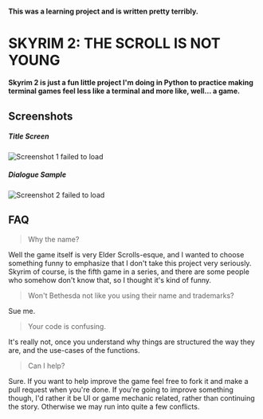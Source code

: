#### This was a learning project and is written pretty terribly.

# SKYRIM 2: THE SCROLL IS NOT YOUNG

#### Skyrim 2 is just a fun little project I'm doing in Python to practice making terminal games feel less like a terminal and more like, well... a game.

## Screenshots
##### Title Screen
![Screenshot 1 failed to load](http://i.imgur.com/UGbcBf0.png)
##### Dialogue Sample
![Screenshot 2 failed to load](http://i.imgur.com/kjSkIXA.png)

## FAQ
>Why the name?

Well the game itself is very Elder Scrolls-esque, and I wanted to choose something funny to emphasize that I don't take this project very seriously. Skyrim of course, is the fifth game in a series, and there are some people who somehow don't know that, so I thought it's kind of funny.

>Won't Bethesda not like you using their name and trademarks?

Sue me.

>Your code is confusing.

It's really not, once you understand why things are structured the way they are, and the use-cases of the functions.

>Can I help?

Sure. If you want to help improve the game feel free to fork it and make a pull request when you're done. If you're going to improve something though, I'd rather it be UI or game mechanic related, rather than continuing the story. Otherwise we may run into quite a few conflicts.
